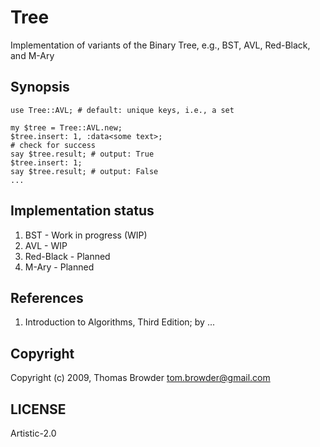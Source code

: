 # Tree
Implementation of variants of the Binary Tree, e.g., BST, AVL, Red-Black, and M-Ary

## Synopsis
    use Tree::AVL; # default: unique keys, i.e., a set
    
    my $tree = Tree::AVL.new;
    $tree.insert: 1, :data<some text>;
    # check for success
    say $tree.result; # output: True
    $tree.insert: 1;
    say $tree.result; # output: False
    ...
    
## Implementation status
1. BST - Work in progress (WIP)
2. AVL - WIP
3. Red-Black - Planned
4. M-Ary - Planned

## References
1. Introduction to Algorithms, Third Edition; by ...

## Copyright
Copyright (c) 2009, Thomas Browder <tom.browder@gmail.com>

## LICENSE
Artistic-2.0

